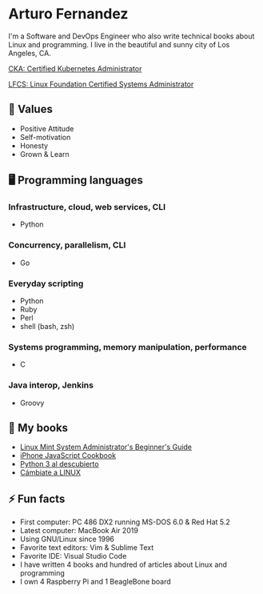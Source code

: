 # Arturo Fernandez
I'm a Software and DevOps Engineer who also write technical books about Linux
and programming. I live in the beautiful and sunny city of Los Angeles, CA.

[CKA: Certified Kubernetes Administrator](https://www.youracclaim.com/badges/a93b25a9-08cf-468f-8110-401316e62565/public_url)

[LFCS: Linux Foundation Certified Systems Administrator](https://www.youracclaim.com/badges/18a818d8-16a5-48fa-93da-4abb5c45d6d8/public_url)

## 💪 Values
* Positive Attitude
* Self-motivation
* Honesty
* Grown & Learn

## 🖥 Programming languages
### Infrastructure, cloud, web services, CLI
* Python
### Concurrency, parallelism, CLI
* Go
### Everyday scripting
* Python
* Ruby
* Perl
* shell (bash, zsh)
### Systems programming, memory manipulation, performance
* C
### Java interop, Jenkins
* Groovy

## 📖 My books
* [Linux Mint System Administrator's Beginner's Guide](https://www.packtpub.com/product/linux-mint-system-administrator-s-beginner-s-guide/9781849519601)
* [iPhone JavaScript Cookbook](https://www.packtpub.com/product/iphone-javascript-cookbook/9781849691086)
* [Python 3 al descubierto](https://www.amazon.com/Python-descubierto-2a-ed-Spanish-ebook/dp/B01GIW4N1K)
* [Cámbiate a LINUX](https://www.amazon.com/C%C3%A1mbiate-LINUX-Spanish-Arturo-Fern%C3%A1ndez-ebook/dp/B00AWRC4LY)

## ⚡ Fun facts
* First computer: PC 486 DX2 running MS-DOS 6.0 & Red Hat 5.2
* Latest computer: MacBook Air 2019
* Using GNU/Linux since 1996
* Favorite text editors: Vim & Sublime Text
* Favorite IDE: Visual Studio Code
* I have written 4 books and hundred of articles about Linux and programming
* I own 4 Raspberry Pi and 1 BeagleBone board
